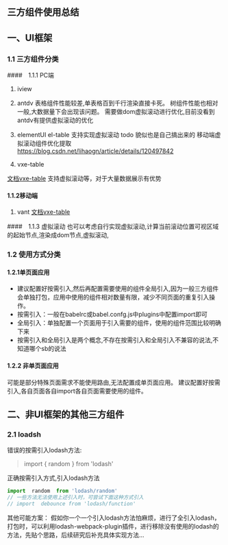 ## 三方组件使用总结

## 一、UI框架

### 1.1 三方组件分类

####　1.1.1 PC端
1. iview

2. antdv
表格组件性能较差,单表格百到千行渲染直接卡死。
树组件性能也相对一般,大数据量下会出现该问题。
需要做dom虚拟滚动进行优化,目前没看到antdv有提供虚拟滚动的优化

3. elementUI
el-table 支持实现虚拟滚动
todo 貌似也是自己搞出来的 移动端虚拟滚动组件优化提取
https://blog.csdn.net/lihaogn/article/details/120497842

4. vxe-table

[文档vxe-table](https://xuliangzhan_admin.gitee.io/vxe-table/#/table/start/use )
支持虚拟滚动等，对于大量数据展示有优势

#### 1.1.2移动端
1. vant
[文档vxe-table]( https://xuliangzhan_admin.gitee.io/vxe-table/#/table/start/use )

####　1.1.3 虚拟滚动
也可以考虑自行实现虚拟滚动,计算当前滚动位置可视区域的起始节点,渲染成dom节点,虚拟滚动,

### 1.2 使用方式分类

#### 1.2.1单页面应用
* 建议配置好按需引入,然后再配置需要使用的组件全局引入,因为一般三方组件会单独打包，应用中使用的组件相对数量有限，减少不同页面的重复引入操作。
* 按需引入：一般在babelrc或babel.confg.js中plugins中配置import即可
* 全局引入：单独配置一个页面用于引入需要的组件，使用的组件范围比较明确下来
* 按需引入和全局引入是两个概念,不存在按需引入和全局引入不兼容的说法,不知道哪个sb的说法

####  1.2.2 非单页面应用
可能是部分特殊页面需求不能使用路由,无法配置成单页面应用。
建议配置好按需引入,各自页面各自import各自页面需要使用的组件。


## 二、非UI框架的其他三方组件

### 2.1 loadsh
错误的按需引入lodash方法:
>import { random } from 'lodash'

正确按需引入方式,引入lodash方法

````javascript
import  random  from 'lodash/random'
// 一些方法无法使用上述引入时，可尝试下面这种方式引入
// import  debounce from 'lodash/function'
````
其他可能方案：
假如你一个一个引入lodash方法怕麻烦，进行了全引入lodash，打包时，可以利用lodash-webpack-plugin插件，进行移除没有使用的lodash的方法，先贴个思路，后续研究后补充具体实现方法…

